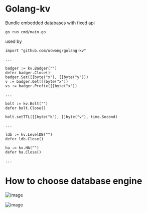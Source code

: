 # Golang-kv
Bundle embedded databases with fixed api

```
go run cmd/main.go
```

used by 
```
import "github.com/ucwong/golang-kv"

...

badger := kv.Badger("")
defer badger.Close()
badger.Set([]byte("x"), []byte("y")))
v := badger.Get([]byte("x"))
vs := badger.Prefix([]byte("x"))

...

bolt := kv.Bolt("")
defer bolt.Close()

bolt.setTTL([]byte("k"), []byte("v"), time.Second)

...

ldb := kv.LevelDB("")
defer ldb.Close()

ha := kv.HA("")
defer ha.Close()

...

```
# How to choose database engine
![image](https://user-images.githubusercontent.com/22344498/111969569-5aede600-8b35-11eb-8580-8cd1baf2bbb1.png)

![image](https://user-images.githubusercontent.com/22344498/111968369-07c76380-8b34-11eb-90f3-26b0a2a85624.png)
